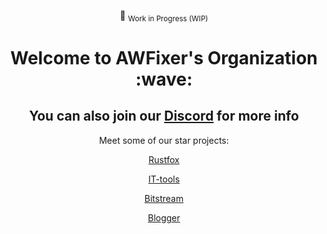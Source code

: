 <div align="center">

:construction: <sub>Work in Progress (WIP)</sub>

</div>

<div align="center">
  <h1>
    Welcome to AWFixer's Organization :wave:
  </h1>
</div>

<div align="center">

<h2>
You can also join our <a href="https://discord.gg/awfixer">Discord</a> for more info
</h2>

</div>

<div align="center">

Meet some of our star projects:

<a href="https://github.com/awfixer-org/rustfox">Rustfox</a>

<a href="https://github.com/awfixer-org/it-tools">IT-tools</a>

<a href="https://github.com/awfixer-org/bitstream">Bitstream</a>

<a href="https://github.com/awfixer-org/Blogger">Blogger</a>

</div>
